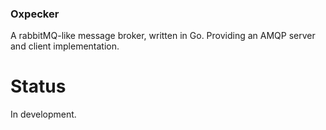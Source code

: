 ### Oxpecker

A rabbitMQ-like message broker, written in Go.
Providing an AMQP server and client implementation.

# Status

In development.
